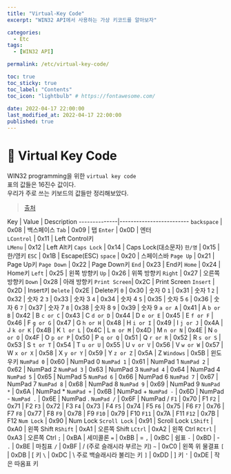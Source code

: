 ```yaml
---
title: "Virtual-Key Code"
excerpt: "WIN32 API에서 사용하는 가상 키코드를 알아보자"

categories:
  - Etc
tags:
  - [WIN32 API]

permalink: /etc/virtual-key-code/

toc: true
toc_sticky: true
toc_label: "Contents"
toc_icon: "lightbulb" # https://fontawesome.com/
 
date: 2022-04-17 22:00:00
last_modified_at: 2022-04-17 22:00:00
published: true
---
```

 
# 🍒 Virtual Key Code

WIN32 programming을 위한 `virtual key code`  
표의 값들은 16진수 값이다.  
우리가 주로 쓰는 키보드의 값들만 정리해보았다.  

> [출처](https://docs.microsoft.com/ko-kr/windows/win32/inputdev/virtual-key-codes)  

Key  |  Value | Description
--------------|-------------------------
`backspace`   | 0x08 | 백스페이스
`Tab`         | 0x09 | 탭
`Enter`       | 0x0D | 엔터  
`LControl`    | 0x11 | Left Control키  
`LMenu`       | 0x12 | Left Alt키
`Caps Lock`   | 0x14 | Caps Lock(대소문자)
`한/영`       | 0x15 | 한/영키
`ESC`         | 0x1B | Escape(ESC)
`space`       | 0x20 | 스페이스바
`Page Up`     | 0x21 | Page Up키
`Page Down`   | 0x22 | Page Down키
`End`         | 0x23 | End키
`Home`        | 0x24 | Home키
`Left`        | 0x25 | 왼쪽 방향키
`Up`          | 0x26 | 위쪽 방향키
`Right`       | 0x27 | 오른쪽 방향키
`Down`        | 0x28 | 아래 방향키
`Print Screen`| 0x2C | Print Screen
`Insert`      | 0x2D | Insert키
`Delete`      | 0x2E | Delete키
`0`           | 0x30 | 숫자 0
`1`           | 0x31 | 숫자 1
`2`           | 0x32 | 숫자 2
`3`           | 0x33 | 숫자 3
`4`           | 0x34 | 숫자 4
`5`           | 0x35 | 숫자 5
`6`           | 0x36 | 숫자 6
`7`           | 0x37 | 숫자 7
`8`           | 0x38 | 숫자 8
`9`           | 0x39 | 숫자 9
`a or A`      | 0x41 | A
`b or B`      | 0x42 | B
`c or C`      | 0x43 | C
`d or D`      | 0x44 | D
`e or E`      | 0x45 | E
`f or F`      | 0x46 | F
`g or G`      | 0x47 | G
`h or H`      | 0x48 | H
`i or I`      | 0x49 | I
`j or J`      | 0x4A | J
`k or K`      | 0x4B | K
`l or L`      | 0x4C | L
`m or M`      | 0x4D | M
`n or N`      | 0x4E | N
`o or O`      | 0x4F | O
`p or P`      | 0x50 | P
`q or Q`      | 0x51 | Q
`r or R`      | 0x52 | R
`s or S`      | 0x53 | S
`t or T`      | 0x54 | T
`u or U`      | 0x55 | U
`v or V`      | 0x56 | V
`w or W`      | 0x57 | W
`x or X`      | 0x58 | X
`y or Y`      | 0x59 | Y
`z or Z`      | 0x5A | Z
`Windows`     | 0x5B | 윈도우키
`NumPad 0`    | 0x60 | NumPad 0
`NumPad 1`    | 0x61 | NumPad 1
`NumPad 2`    | 0x62 | NumPad 2
`NumPad 3`    | 0x63 | NumPad 3
`NumPad 4`    | 0x64 | NumPad 4
`NumPad 5`    | 0x65 | NumPad 5
`NumPad 6`    | 0x66 | NumPad 6
`NumPad 7`    | 0x67 | NumPad 7
`NumPad 8`    | 0x68 | NumPad 8
`NumPad 9`    | 0x69 | NumPad 9
`NumPad *`    | 0x6A | NumPad *
`NumPad +`    | 0x6B | NumPad +
`NumPad -`    | 0x6D | NumPad -
`NumPad .`    | 0x6E | NumPad .
`NumPad /`    | 0x6F | NumPad /
`F1`          | 0x70 | F1
`F2`          | 0x71 | F2
`F3`          | 0x72 | F3
`F4`          | 0x73 | F4
`F5`          | 0x74 | F5
`F6`          | 0x75 | F6
`F7`          | 0x76 | F7
`F8`          | 0x77 | F8
`F9`          | 0x78 | F9
`F10`         | 0x79 | F10
`F11`         | 0x7A | F11
`F12`         | 0x7B | F12
`Num Lock`    | 0x90 | Num Lock
`Scroll Lock` | 0x91 | Scroll Lock
`LShift`      | 0xA0 | 왼쪽 Shift
`RShift`      | 0xA1 | 오른쪽 Shift
`LCtrl`       | 0xA2 | 왼쪽 Ctrl
`RCtrl`       | 0xA3 | 오른쪽 Ctrl
`;`           | 0xBA | 세미콜론
`=`           | 0xBB | =
`,`           | 0xBC | 쉼표
`-`           | 0xBD | -
`.`           | 0xBE | 마침표
`/`           | 0xBF | / (주로 슬래시라 부르는 키)
`~`           | 0xC0 | 왼쪽 위 물결표
`[`           | 0xDB | [ 키
`\`           | 0xDC | \ 주로 백슬래시라 불리는 키
`]`           | 0xDD | ] 키
`'`           | 0xDE | 작은 따옴표 키